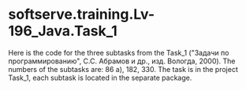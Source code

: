 ﻿# softserve.training.Lv-196_Java.Task_1

Here is the code for the three subtasks from the Task_1 ("Задачи по программированию", С.С. Абрамов и др., изд. Вологда, 2000).
The numbers of the subtasks are: 86 a), 182, 330.
The task is in the project Task_1, each subtask is located in the separate package.
